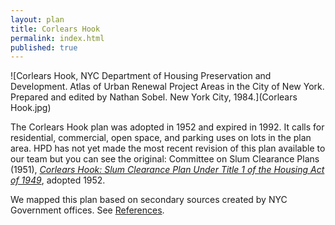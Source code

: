 ```yaml
---
layout: plan
title: Corlears Hook
permalink: index.html
published: true
---
```


<!---![Corlears Hook, NYC Department of Housing Preservation and Development. Community Development Progress Report: 1968. Prepared and edited by Nathan Sobel. New York City, 1968.](Corlears Hook 1968 I.png)
![Corlears Hook, NYC Department of Housing Preservation and Development. Community Development Progress Report: 1968. Prepared and edited by Nathan Sobel. New York City, 1968.](Corlears Hook 1968 II.png)-->
![Corlears Hook, NYC Department of Housing Preservation and Development. Atlas of Urban Renewal Project Areas in the City of New York. Prepared and edited by Nathan Sobel. New York City, 1984.](Corlears Hook.jpg)

The Corlears Hook plan was adopted in 1952 and expired in 1992. It calls for residential, commercial, open space, and parking uses on lots in the plan area. HPD has not yet made the most recent revision of this plan available to our team but you can see the original: Committee on Slum Clearance Plans (1951), [_Corlears Hook: Slum Clearance Plan Under Title 1 of the Housing Act of 1949_](https://archive.org/details/corlearshookslum00newy), adopted 1952.

We mapped this plan based on secondary sources created by NYC Government offices. See [References](http://www.urbanreviewer.org/#page=references.html).